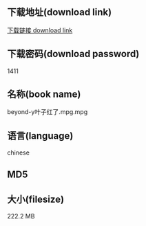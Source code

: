 ## 下载地址(download link)
[下载链接 download link](https://voluble-croquembouche-d321dc.netlify.app/?s=beyond-y%E5%8F%B6%E5%AD%90%E7%BA%A2%E4%BA%86.mpg)

## 下载密码(download password)
1411

## 名称(book name)
beyond-y叶子红了.mpg.mpg

## 语言(language)
chinese

## MD5


## 大小(filesize)
222.2 MB
